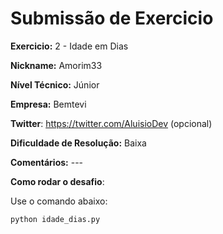 # Submissão de Exercicio

**Exercicio:** 2 - Idade em Dias

**Nickname:** Amorim33

**Nível Técnico:** Júnior

**Empresa:** Bemtevi

**Twitter**: https://twitter.com/AluisioDev (opcional)

**Dificuldade de Resolução:** Baixa

**Comentários:** ---

**Como rodar o desafio**:

Use o comando abaixo:

```bash
python idade_dias.py
```
